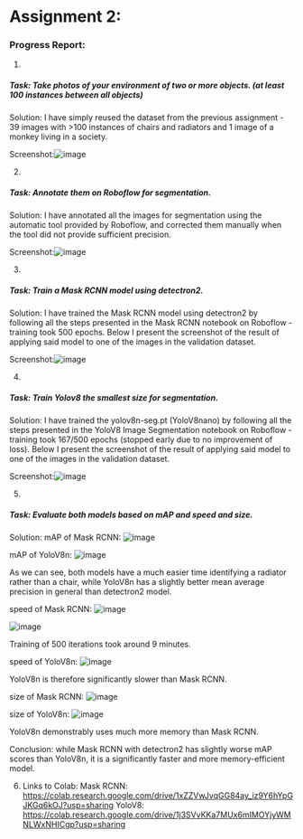 # Assignment 2:

### Progress Report:

1.
##### Task: Take photos of your environment of two or more objects. (at least 100 instances between all objects) 

Solution: I have simply reused the dataset from the previous assignment - 39 images with >100 instances of chairs and radiators and 1 image of a monkey living in a society.

Screenshot:![image](https://user-images.githubusercontent.com/63430051/235314488-1fb85fe7-aeb8-4d3a-8f05-a1273370e295.png)

2.
##### Task: Annotate them on Roboflow for segmentation.

Solution: I have annotated all the images for segmentation using the automatic tool provided by Roboflow, and corrected them manually when the tool did not provide sufficient precision.

Screenshot:![image](https://user-images.githubusercontent.com/63430051/235314642-140f5680-d825-4752-8eb2-857f75f653bc.png)

3.
##### Task: Train a Mask RCNN model using detectron2.

Solution: I have trained the Mask RCNN model using detectron2 by following all the steps presented in the Mask RCNN notebook on Roboflow - training took 500 epochs. Below I present the screenshot of the result of applying said model to one of the images in the validation dataset.

Screenshot:![image](https://user-images.githubusercontent.com/63430051/235314960-bde13a1b-ae00-4d23-8bb5-d7a0804018c6.png)

4.
##### Task: Train Yolov8 the smallest size for segmentation.

Solution: I have trained the yolov8n-seg.pt (YoloV8nano) by following all the steps presented in the YoloV8 Image Segmentation notebook on Roboflow - training took 167/500 epochs (stopped early due to no improvement of loss). Below I present the screenshot of the result of applying said model to one of the images in the validation dataset.

Screenshot:![image](https://user-images.githubusercontent.com/63430051/235315077-0d808407-dde7-4023-8b95-6e295e8eb232.png)

5.
##### Task: Evaluate both models based on mAP and speed and size.

Solution: mAP of Mask RCNN: ![image](https://user-images.githubusercontent.com/63430051/235315269-25e975f0-e4be-4848-a0a0-ede18671af0f.png)

mAP of YoloV8n: ![image](https://user-images.githubusercontent.com/63430051/235315341-962c5f27-d28e-4cd2-a1ca-0db23fe0dfea.png)

As we can see, both models have a much easier time identifying a radiator rather than a chair, while YoloV8n has a slightly better mean average precision in general than detectron2 model.

speed of Mask RCNN: ![image](https://user-images.githubusercontent.com/63430051/235315626-bf50134e-7913-4eaf-a9b1-18108c7e59ee.png)

![image](https://user-images.githubusercontent.com/63430051/235315670-e8a3d5a8-2c7b-4527-8da8-61428802946c.png)

Training of 500 iterations took around 9 minutes.

speed of YoloV8n: ![image](https://user-images.githubusercontent.com/63430051/235315777-df8abf6c-debc-40b0-9ce1-7f1b1fd0af58.png)

YoloV8n is therefore significantly slower than Mask RCNN.

size of Mask RCNN: ![image](https://user-images.githubusercontent.com/63430051/235315840-47f3881a-993b-42ab-a259-59556e8f0e7e.png)

size of YoloV8n: ![image](https://user-images.githubusercontent.com/63430051/235315864-47c94d8a-972d-4f60-8c51-9ba36023031f.png)

YoloV8n demonstrably uses much more memory than Mask RCNN.

Conclusion: while Mask RCNN with detectron2 has slightly worse mAP scores than YoloV8n, it is a significantly faster and more memory-efficient model.

6. Links to Colab:
Mask RCNN: https://colab.research.google.com/drive/1xZZVwJvqGG84ay_iz9Y6hYpGJKGq6kOJ?usp=sharing
YoloV8: https://colab.research.google.com/drive/1j3SVvKKa7MUx6mIMOYjyWMNLWxNHICgp?usp=sharing
